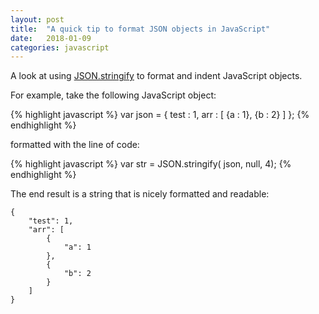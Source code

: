 ```yaml
---
layout: post
title:  "A quick tip to format JSON objects in JavaScript"
date:   2018-01-09
categories: javascript
---
```


A look at using [JSON.stringify](https://developer.mozilla.org/en-US/docs/Web/JavaScript/Reference/Global_Objects/JSON/stringify) to format and indent JavaScript objects.


For example, take the following JavaScript object:

{% highlight javascript %}
var json = {
 test : 1, 
 arr : [
  {a : 1},
  {b : 2}
 ]
};
{% endhighlight %}

formatted with the line of code:

{% highlight javascript %}
var str = JSON.stringify( json, null, 4);
{% endhighlight %}

The end result is a string that is nicely formatted and readable:

```
{
    "test": 1,
    "arr": [
        {
            "a": 1
        },
        {
            "b": 2
        }
    ]
}
```
